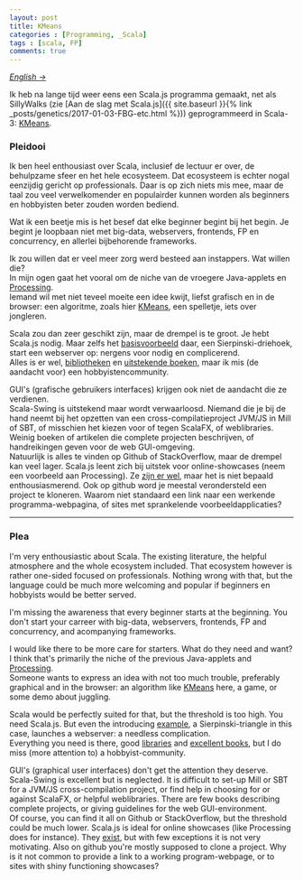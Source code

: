 ```yaml
---
layout: post
title: KMeans
categories : [Programming, _Scala]
tags : [scala, FP]
comments: true
---
```

<i><a href="#plea">English &rarr;</a></i>

Ik heb na lange tijd weer eens een Scala.js programma gemaakt, net als SillyWalks (zie [Aan de slag met Scala.js]({{ site.baseurl }}{% link _posts/genetics/2017-01-03-FBG-etc.html %})) geprogrammeerd in Scala-3: <a href="{{ site.baseurl }}/statics/kmeans/KMeans.html" target="_blank">KMeans</a>.<br>

### Pleidooi
Ik ben heel enthousiast over Scala, inclusief de lectuur er over, de behulpzame sfeer en het hele ecosysteem. Dat ecosysteem is echter nogal eenzijdig gericht op professionals. Daar is op zich niets mis mee, maar de taal zou veel verwelkomender en populairder kunnen worden als beginners en hobbyisten beter zouden worden bediend. 

Wat ik een beetje mis is het besef dat elke beginner begint bij het begin. Je begint je loopbaan niet met big-data, webservers, frontends, FP en concurrency, en allerlei bijbehorende frameworks. 

Ik zou willen dat er veel meer zorg werd besteed aan instappers. Wat willen die?<br>
 In mijn ogen gaat het vooral om de niche van de vroegere Java-applets en <a href="https://processing.org/" target="_blank">Processing</a>.<br> Iemand wil met niet teveel moeite een idee kwijt, liefst grafisch en in de browser: een algoritme, zoals hier <a href="{{ site.baseurl }}/statics/kmeans/KMeans.html" target="_blank">KMeans</a>, een spelletje, iets over jongleren.

Scala zou dan zeer geschikt zijn, maar de drempel is te groot. Je hebt Scala.js nodig. Maar zelfs het <a href="http://www.lihaoyi.com/hands-on-scala-js/#GettingStarted" target="_blank">basisvoorbeeld</a> daar, een Sierpinski-driehoek, start een webserver op: nergens voor nodig en complicerend.<br>
Alles is er wel, <a href="https://com-lihaoyi.github.io/scalatags/" target="_blank">bibliotheken</a> en <a href="/statics/ref/bronnen.html#sccookbook" target="_blank">uitstekende boeken</a>, maar ik mis (de aandacht voor) een hobbyistencommunity.


GUI's (grafische gebruikers interfaces) krijgen ook niet de aandacht die ze verdienen.<br>
Scala-Swing is uitstekend maar wordt verwaarloosd. Niemand die je bij de hand neemt bij het opzetten van een cross-compilatieproject JVM/JS in Mill  of SBT, of misschien het kiezen voor of tegen ScalaFX, of weblibraries. Weinig boeken of artikelen die complete projecten beschrijven, of handreikingen geven voor de web GUI-omgeving.<br> Natuurlijk is alles te vinden op Github of StackOverflow, maar de drempel kan veel lager. Scala.js leent zich bij uitstek voor online-showcases (neem een voorbeeld aan Processing). Ze <a href="https://www.scala-js.org/community/" target="_blank">zijn er wel</a>, maar het is niet bepaald enthousiasmerend. Ook op github word je meestal verondersteld een project te kloneren. Waarom niet standaard een link naar een werkende programma-webpagina, of sites met sprankelende voorbeeldapplicaties?

<hr>

### <a name="plea">Plea</a>
I'm very enthousiastic about Scala. The existing literature, the helpful atmosphere and the whole ecosystem included. That ecosystem however is rather one-sided focused on professionals. Nothing wrong with that, but the language could be much more welcoming and popular if beginners en hobbyists would be better served. 

I'm missing the awareness<!--realization--> that every beginner starts at the beginning. You don't start your carreer with big-data, webservers, frontends, FP and concurrency, and acompanying frameworks. 

I would like there to be more care for starters. What do they need and want?<br>
I think that's primarily the niche of the previous Java-applets and <a href="https://processing.org/" target="_blank">Processing</a>.<br> Someone wants to express an idea with not too much trouble, preferably graphical and in the browser: an algorithm like <a href="{{ site.baseurl }}/statics/kmeans/KMeans.html" target="_blank">KMeans</a> here, a game, or some demo about juggling.

Scala would be perfectly suited for that, but the threshold is too high. You need Scala.js. But even the introducing <a href="http://www.lihaoyi.com/hands-on-scala-js/#GettingStarted" target="_blank">example</a>, a Sierpinski-triangle in this case, launches a webserver: a needless complication.<br>
Everything you need is there, good <a href="https://com-lihaoyi.github.io/scalatags/" target="_blank">libraries</a> and <a href="/statics/ref/bronnen.html#sccookbook" target="_blank">excellent books</a>, but I do miss (more attention to) a hobbyist-community.


GUI's (graphical user interfaces) don't get the attention they deserve.<br>
Scala-Swing is excellent but is neglected. It is difficult to set-up Mill or SBT for a  JVM/JS cross-compilation project, or find help in choosing for or against ScalaFX, or helpful weblibraries. There are few books describing complete projects, or giving guidelines for the web GUI-environment.<br> Of course, you can find it all on Github or StackOverflow, but the threshold could be much lower. Scala.js is ideal for online showcases (like Processing does for instance). They <a href="https://www.scala-js.org/community/" target="_blank">exist</a>, but with few exceptions it is  not very motivating. Also on github you're mostly supposed to clone a project. Why is it not common to provide a link to a working program-webpage, or to sites with shiny functioning showcases?


